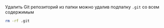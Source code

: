 
Удалить Git репозиторий из папки можно удалив подпапку `.git` со всем содержимым
```bash
rm -rf .git
```